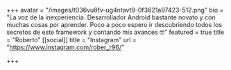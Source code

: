 +++
avatar = "/images/t036vu8fv-ug4ntavt9-0f3621a97423-512.png"
bio = "La voz de la inexperiencia. Desarrollador Android bastante novato y con muchas cosas por aprender. Poco a poco espero ir descubriendo todos los secretos de este framework y contando mis avances 🤓"
featured = true
title = "Roberto"
[[social]]
title = "Instagram"
url = "https://www.instagram.com/rober_r96/"

+++

